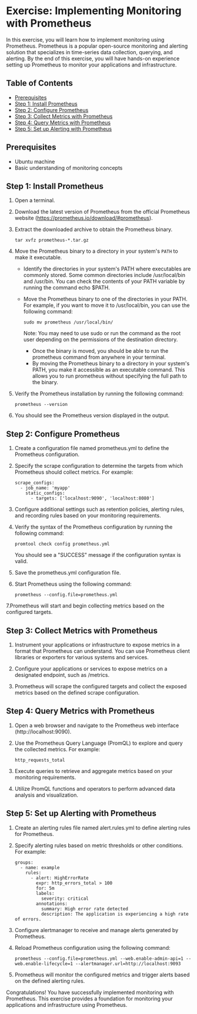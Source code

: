 # Exercise: Implementing Monitoring with Prometheus

In this exercise, you will learn how to implement monitoring using Prometheus. Prometheus is a popular open-source monitoring and alerting solution that specializes in time-series data collection, querying, and alerting. By the end of this exercise, you will have hands-on experience setting up Prometheus to monitor your applications and infrastructure.

## Table of Contents

- [Prerequisites](#prerequisites)
- [Step 1: Install Prometheus](#step-1-install-prometheus)
- [Step 2: Configure Prometheus](#step-2-configure-prometheus)
- [Step 3: Collect Metrics with Prometheus](#step-3-collect-metrics-with-prometheus)
- [Step 4: Query Metrics with Prometheus](#step-4-query-metrics-with-prometheus)
- [Step 5: Set up Alerting with Prometheus](#step-5-set-up-alerting-with-prometheus)

## Prerequisites

- Ubuntu machine
- Basic understanding of monitoring concepts

## Step 1: Install Prometheus

1. Open a terminal.

2. Download the latest version of Prometheus from the official Prometheus website (https://prometheus.io/download/#prometheus).

3. Extract the downloaded archive to obtain the Prometheus binary.
   ```
   tar xvfz prometheus-*.tar.gz
   ```
4. Move the Prometheus binary to a directory in your system's `PATH` to make it executable.
   - Identify the directories in your system's PATH where executables are commonly stored. Some common directories include /usr/local/bin and /usr/bin. You can check the contents of your PATH variable by running the command echo $PATH.

   - Move the Prometheus binary to one of the directories in your PATH. For example, if you want to move it to /usr/local/bin, you can use the following command:
     ```
     sudo mv prometheus /usr/local/bin/
     ```
     Note: You may need to use sudo or run the command as the root user depending on the permissions of the destination directory.
     - Once the binary is moved, you should be able to run the prometheus command from anywhere in your terminal.
     - By moving the Prometheus binary to a directory in your system's PATH, you make it accessible as an executable command. This allows you to run prometheus without specifying the full path to the binary.
5. Verify the Prometheus installation by running the following command:
   ```
   prometheus --version
   ```
6. You should see the Prometheus version displayed in the output.

## Step 2: Configure Prometheus
1. Create a configuration file named prometheus.yml to define the Prometheus configuration.

2. Specify the scrape configuration to determine the targets from which Prometheus should collect metrics. For example:
   ```
   scrape_configs:
     - job_name: 'myapp'
       static_configs:
         - targets: ['localhost:9090', 'localhost:8080']
   ```

3. Configure additional settings such as retention policies, alerting rules, and recording rules based on your monitoring requirements.

4. Verify the syntax of the Prometheus configuration by running the following command:
   ```
   promtool check config prometheus.yml
   ```
   You should see a "SUCCESS" message if the configuration syntax is valid.

5. Save the prometheus.yml configuration file.

6. Start Prometheus using the following command:
   ```
   prometheus --config.file=prometheus.yml
   ```
7.Prometheus will start and begin collecting metrics based on the configured targets.

## Step 3: Collect Metrics with Prometheus
1. Instrument your applications or infrastructure to expose metrics in a format that Prometheus can understand. You can use Prometheus client libraries or exporters for various systems and services.

2. Configure your applications or services to expose metrics on a designated endpoint, such as /metrics.

3. Prometheus will scrape the configured targets and collect the exposed metrics based on the defined scrape configuration.

## Step 4: Query Metrics with Prometheus
1. Open a web browser and navigate to the Prometheus web interface (http://localhost:9090).

2. Use the Prometheus Query Language (PromQL) to explore and query the collected metrics. For example:
   ```
   http_requests_total
   ```
3. Execute queries to retrieve and aggregate metrics based on your monitoring requirements.

4. Utilize PromQL functions and operators to perform advanced data analysis and visualization.

## Step 5: Set up Alerting with Prometheus
1. Create an alerting rules file named alert.rules.yml to define alerting rules for Prometheus.

2. Specify alerting rules based on metric thresholds or other conditions. For example:
   ```
   groups:
     - name: example
       rules:
         - alert: HighErrorRate
           expr: http_errors_total > 100
           for: 5m
           labels:
             severity: critical
           annotations:
             summary: High error rate detected
             description: The application is experiencing a high rate of errors.
   ```
3. Configure alertmanager to receive and manage alerts generated by Prometheus.

4. Reload Prometheus configuration using the following command:
   ```
   prometheus --config.file=prometheus.yml --web.enable-admin-api=1 --web.enable-lifecycle=1 --alertmanager.url=http://localhost:9093
   ```
5. Prometheus will monitor the configured metrics and trigger alerts based on the defined alerting rules.

Congratulations! You have successfully implemented monitoring with Prometheus. This exercise provides a foundation for monitoring your applications and infrastructure using Prometheus.
